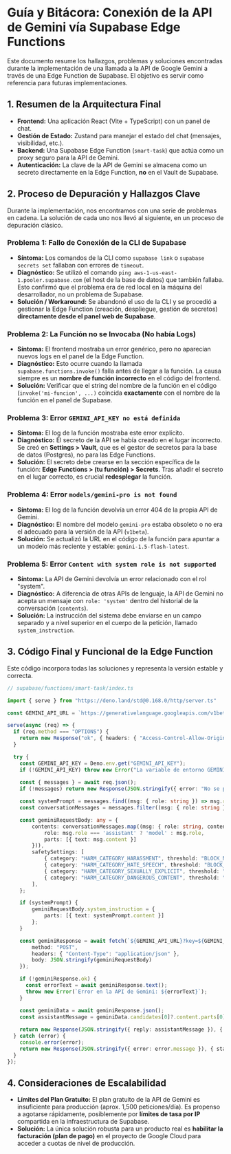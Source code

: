# Guía y Bitácora: Conexión de la API de Gemini vía Supabase Edge Functions

Este documento resume los hallazgos, problemas y soluciones encontradas durante la implementación de una llamada a la API de Google Gemini a través de una Edge Function de Supabase. El objetivo es servir como referencia para futuras implementaciones.

## 1. Resumen de la Arquitectura Final

- **Frontend:** Una aplicación React (Vite + TypeScript) con un panel de chat.
- **Gestión de Estado:** Zustand para manejar el estado del chat (mensajes, visibilidad, etc.).
- **Backend:** Una Supabase Edge Function (`smart-task`) que actúa como un proxy seguro para la API de Gemini.
- **Autenticación:** La clave de la API de Gemini se almacena como un secreto directamente en la Edge Function, **no** en el Vault de Supabase.

## 2. Proceso de Depuración y Hallazgos Clave

Durante la implementación, nos encontramos con una serie de problemas en cadena. La solución de cada uno nos llevó al siguiente, en un proceso de depuración clásico.

### Problema 1: Fallo de Conexión de la CLI de Supabase

- **Síntoma:** Los comandos de la CLI como `supabase link` o `supabase secrets set` fallaban con errores de `timeout`.
- **Diagnóstico:** Se utilizó el comando `ping aws-1-us-east-1.pooler.supabase.com` (el host de la base de datos) que también fallaba. Esto confirmó que el problema era de red local en la máquina del desarrollador, no un problema de Supabase.
- **Solución / Workaround:** Se abandonó el uso de la CLI y se procedió a gestionar la Edge Function (creación, despliegue, gestión de secretos) **directamente desde el panel web de Supabase**.

### Problema 2: La Función no se Invocaba (No había Logs)

- **Síntoma:** El frontend mostraba un error genérico, pero no aparecían nuevos logs en el panel de la Edge Function.
- **Diagnóstico:** Esto ocurre cuando la llamada `supabase.functions.invoke()` falla antes de llegar a la función. La causa siempre es un **nombre de función incorrecto** en el código del frontend.
- **Solución:** Verificar que el string del nombre de la función en el código (`invoke('mi-funcion', ...)` coincida **exactamente** con el nombre de la función en el panel de Supabase.

### Problema 3: Error `GEMINI_API_KEY no está definida`

- **Síntoma:** El log de la función mostraba este error explícito.
- **Diagnóstico:** El secreto de la API se había creado en el lugar incorrecto. Se creó en **Settings > Vault**, que es el gestor de secretos para la base de datos (Postgres), no para las Edge Functions.
- **Solución:** El secreto debe crearse en la sección específica de la función: **Edge Functions > (tu función) > Secrets**. Tras añadir el secreto en el lugar correcto, es crucial **redesplegar** la función.

### Problema 4: Error `models/gemini-pro is not found`

- **Síntoma:** El log de la función devolvía un error 404 de la propia API de Gemini.
- **Diagnóstico:** El nombre del modelo `gemini-pro` estaba obsoleto o no era el adecuado para la versión de la API (`v1beta`).
- **Solución:** Se actualizó la URL en el código de la función para apuntar a un modelo más reciente y estable: `gemini-1.5-flash-latest`.

### Problema 5: Error `Content with system role is not supported`

- **Síntoma:** La API de Gemini devolvía un error relacionado con el rol "system".
- **Diagnóstico:** A diferencia de otras APIs de lenguaje, la API de Gemini no acepta un mensaje con `role: 'system'` dentro del historial de la conversación (`contents`).
- **Solución:** La instrucción del sistema debe enviarse en un campo separado y a nivel superior en el cuerpo de la petición, llamado `system_instruction`.

## 3. Código Final y Funcional de la Edge Function

Este código incorpora todas las soluciones y representa la versión estable y correcta.

```typescript
// supabase/functions/smart-task/index.ts

import { serve } from "https://deno.land/std@0.168.0/http/server.ts"

const GEMINI_API_URL = `https://generativelanguage.googleapis.com/v1beta/models/gemini-1.5-flash-latest:generateContent`;

serve(async (req) => {
  if (req.method === "OPTIONS") {
    return new Response("ok", { headers: { "Access-Control-Allow-Origin": "*", "Access-Control-Allow-Headers": "authorization, x-client-info, apikey, content-type" } });
  }

  try {
    const GEMINI_API_KEY = Deno.env.get("GEMINI_API_KEY");
    if (!GEMINI_API_KEY) throw new Error("La variable de entorno GEMINI_API_KEY no está definida.");
    
    const { messages } = await req.json();
    if (!messages) return new Response(JSON.stringify({ error: "No se proporcionaron mensajes." }), { status: 400, headers: { "Content-Type": "application/json" } });

    const systemPrompt = messages.find((msg: { role: string }) => msg.role === 'system');
    const conversationMessages = messages.filter((msg: { role: string }) => msg.role === 'user' || msg.role === 'assistant');

    const geminiRequestBody: any = {
        contents: conversationMessages.map((msg: { role: string, content: string }) => ({ 
            role: msg.role === 'assistant' ? 'model' : msg.role, 
            parts: [{ text: msg.content }] 
        })),
        safetySettings: [
            { category: "HARM_CATEGORY_HARASSMENT", threshold: "BLOCK_NONE" },
            { category: "HARM_CATEGORY_HATE_SPEECH", threshold: "BLOCK_NONE" },
            { category: "HARM_CATEGORY_SEXUALLY_EXPLICIT", threshold: "BLOCK_NONE" },
            { category: "HARM_CATEGORY_DANGEROUS_CONTENT", threshold: "BLOCK_NONE" },
        ],
    };

    if (systemPrompt) {
        geminiRequestBody.system_instruction = {
            parts: [{ text: systemPrompt.content }]
        };
    }

    const geminiResponse = await fetch(`${GEMINI_API_URL}?key=${GEMINI_API_KEY}`, { 
        method: "POST", 
        headers: { "Content-Type": "application/json" }, 
        body: JSON.stringify(geminiRequestBody) 
    });

    if (!geminiResponse.ok) {
      const errorText = await geminiResponse.text();
      throw new Error(`Error en la API de Gemini: ${errorText}`);
    }

    const geminiData = await geminiResponse.json();
    const assistantMessage = geminiData.candidates[0]?.content.parts[0]?.text || "No se recibió respuesta.";
    
    return new Response(JSON.stringify({ reply: assistantMessage }), { headers: { "Content-Type": "application/json", "Access-Control-Allow-Origin": "*" } });
  } catch (error) {
    console.error(error);
    return new Response(JSON.stringify({ error: error.message }), { status: 500, headers: { "Content-Type": "application/json", "Access-Control-Allow-Origin": "*" } });
  }
});
```

## 4. Consideraciones de Escalabilidad

- **Límites del Plan Gratuito:** El plan gratuito de la API de Gemini es insuficiente para producción (aprox. 1,500 peticiones/día). Es propenso a agotarse rápidamente, posiblemente por **límites de tasa por IP** compartida en la infraestructura de Supabase.
- **Solución:** La única solución robusta para un producto real es **habilitar la facturación (plan de pago)** en el proyecto de Google Cloud para acceder a cuotas de nivel de producción.
